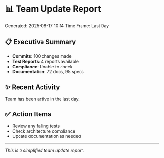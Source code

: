 # 📊 Team Update Report
Generated: 2025-08-17 10:14
Time Frame: Last Day

## 📋 Executive Summary
- **Commits**: 100 changes made
- **Test Reports**: 4 reports available
- **Compliance**: Unable to check
- **Documentation**: 72 docs, 95 specs

## ✨ Recent Activity
Team has been active in the last day.

## ✅ Action Items
- Review any failing tests
- Check architecture compliance
- Update documentation as needed

---
*This is a simplified team update report.*